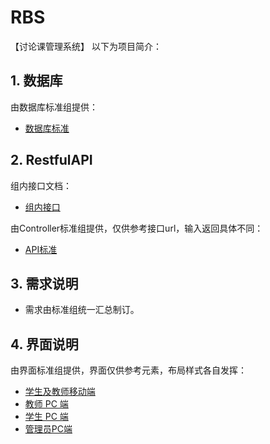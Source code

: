 # RBS
【讨论课管理系统】
以下为项目简介：
## 1. 数据库
由数据库标准组提供：
- [数据库标准](https://github.com/Black-W/DatabaseStandard) 
## 2. RestfulAPI
组内接口文档：
- [组内接口](https://docs.qq.com/sheet/DU1RFT2lPRVVUR21r?opendocxfrom=admin&tab=ufozz1)

由Controller标准组提供，仅供参考接口url，输入返回具体不同：
- [API标准](https://github.com/TanYJie/ControllerWorkingGroup) 
## 3. 需求说明
- 需求由标准组统一汇总制订。
## 4. 界面说明
由界面标准组提供，界面仅供参考元素，布局样式各自发挥：
- [学生及教师移动端](https://pro.modao.cc/app/8TwH3i3V6EGH1q70idMCpZTsR2VUxwl#screen=sE25F4AB9081539853923391) 
- [教师 PC 端](https://free.modao.cc/app/c1e8d636ecb5c1a5bfd006cb94f88d10dc42702e#screen=s6b08d44d304c1c4308912f)
- [学生 PC 端](https://free.modao.cc/app/989e29332fd42a436d609524c0eb31347ea0e2e7)
- [管理员PC端](https://free.modao.cc/app/6e73c721e20c7c886ba4c64ec91e4c722872d89e)
